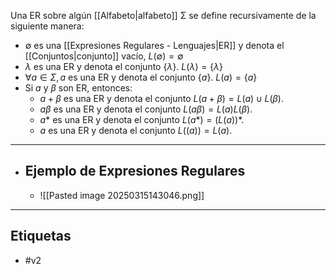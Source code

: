 Una ER sobre algún [[Alfabeto|alfabeto]] Σ se define recursivamente de la siguiente  manera:
- $∅$ es una [[Expresiones Regulares - Lenguajes|ER]] y denota el [[Conjuntos|conjunto]] vacío, $L(∅)=∅$
- $λ$ es una ER y denota el conjunto $\{λ\}$. $L(λ)=\{λ\}$
- $∀a∈Σ, a$ es una ER y denota el conjunto $\{a\}$. $L(a) = \{a\}$
- Si $ɑ$ y $β$ son ER, entonces:
	- $ɑ+β$ es una ER y denota el conjunto $L(ɑ+β)=L(ɑ) ∪ L(β)$.
	- $ɑβ$ es una ER y denota el conjunto $L(ɑβ)=L(ɑ)L(β)$.
	- $ɑ*$ es una ER y denota el conjunto $L(ɑ*)=(L(ɑ))*$.
	- $ɑ$ es una ER y denota el conjunto $L((ɑ))=L(ɑ)$.
***
- ## Ejemplo de Expresiones Regulares
	- ![[Pasted image 20250315143046.png]]
***
## Etiquetas
- #v2